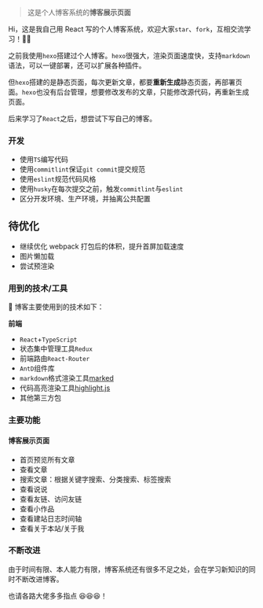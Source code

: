 > 这是个人博客系统的**博客展示页面**

Hi，这是我自己用 React 写的个人博客系统，欢迎大家`star`、`fork`，互相交流学习！💪💪

之前我使用`hexo`搭建过个人博客。`hexo`很强大，渲染页面速度快，支持`markdown`语法，可以一键部署，还可以扩展各种插件。

但`hexo`搭建的是静态页面，每次更新文章，都要**重新生成**静态页面，再部署页面。`hexo`也没有后台管理，想要修改发布的文章，只能修改源代码，再重新生成页面。

后来学习了`React`之后，想尝试下写自己的博客。

### 开发

- 使用`TS`编写代码
- 使用`commitlint`保证`git commit`提交规范
- 使用`eslint`规范代码风格
- 使用`husky`在每次提交之前，触发`commitlint`与`eslint`
- 区分开发环境、生产环境，并抽离公共配置

## 待优化

- 继续优化 webpack 打包后的体积，提升首屏加载速度
- 图片懒加载
- 尝试预渲染

### 用到的技术/工具

🔖 博客主要使用到的技术如下：

**前端**

- `React`+`TypeScript `
- 状态集中管理工具`Redux`
- 前端路由`React-Router`
- `AntD`组件库
- `markdown`格式渲染工具<a href="https://github.com/markedjs/marked" target="_blank">marked</a>
- 代码高亮渲染工具<a href="https://highlightjs.org/" target="_blank">highlight.js</a>
- 其他第三方包

### 主要功能

#### 博客展示页面

- 首页预览所有文章
- 查看文章
- 搜索文章：根据关键字搜索、分类搜索、标签搜索
- 查看说说
- 查看友链、访问友链
- 查看小作品
- 查看建站日志时间轴
- 查看关于本站/关于我

### 不断改进

由于时间有限、本人能力有限，博客系统还有很多不足之处，会在学习新知识的同时不断改进博客。

也请各路大佬多多指点 😆😆😆！
